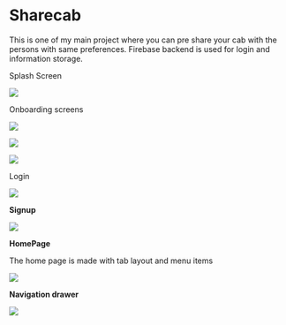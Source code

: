 # Sharecab
This is one of my main project where you can pre share your cab with the persons with same preferences. Firebase backend is used for login and information storage. 

Splash Screen

![](images/splash.png)

Onboarding screens

![](images/ob01.png)


![](images/ob2.png)


![](images/ob3.png)

Login

![](images/login.png)

<b>Signup</b>

![](images/signup.png)

<b>HomePage</b>
<p> The home page is made with tab layout and menu items

![](images/homepage.jpg)

<b>Navigation drawer</b>


![](images/navigation.jpg)
